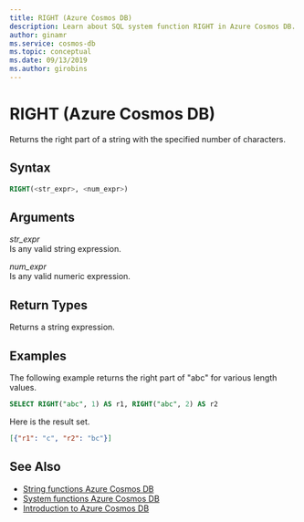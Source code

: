 ```yaml
---
title: RIGHT (Azure Cosmos DB)
description: Learn about SQL system function RIGHT in Azure Cosmos DB.
author: ginamr
ms.service: cosmos-db
ms.topic: conceptual
ms.date: 09/13/2019
ms.author: girobins
---
```

# RIGHT (Azure Cosmos DB)
 Returns the right part of a string with the specified number of characters.  
  
## Syntax
  
```sql
RIGHT(<str_expr>, <num_expr>)  
```  
  
## Arguments
  
*str_expr*  
   Is any valid string expression.  
  
*num_expr*  
   Is any valid numeric expression.  
  
## Return Types
  
  Returns a string expression.  
  
## Examples
  
  The following example returns the right part of "abc" for various length values.  
  
```sql
SELECT RIGHT("abc", 1) AS r1, RIGHT("abc", 2) AS r2 
```  
  
 Here is the result set.  
  
```json
[{"r1": "c", "r2": "bc"}]  
```  

## See Also

- [String functions Azure Cosmos DB](sql-query-string-functions.md)
- [System functions Azure Cosmos DB](sql-query-system-functions.md)
- [Introduction to Azure Cosmos DB](introduction.md)
